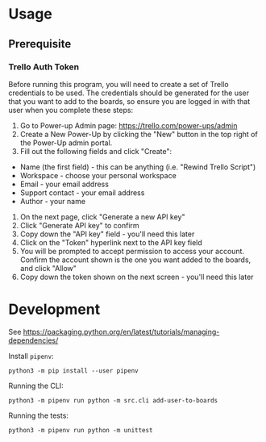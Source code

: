 # Usage

## Prerequisite

### Trello Auth Token

Before running this program, you will need to create a set of Trello credentials to be used. The credentials should be generated for the user that you want to add to the boards, so ensure you are logged in with that user when you complete these steps:

1. Go to Power-up Admin page: https://trello.com/power-ups/admin
1. Create a New Power-Up by clicking the "New" button in the top right of the Power-Up admin portal.
1. Fill out the following fields and click "Create":
  - Name (the first field) - this can be anything (i.e. "Rewind Trello Script")
  - Workspace - choose your personal workspace
  - Email - your email address
  - Support contact - your email address
  - Author - your name
1. On the next page, click "Generate a new API key"
1. Click "Generate API key" to confirm
1. Copy down the "API key" field - you'll need this later
1. Click on the "Token" hyperlink next to the API key field
1. You will be prompted to accept permission to access your account. Confirm the account shown is the one you want added to the boards, and click "Allow"
1. Copy down the token shown on the next screen - you'll need this later

# Development

See https://packaging.python.org/en/latest/tutorials/managing-dependencies/

Install `pipenv`:

```commandline
python3 -m pip install --user pipenv
```

Running the CLI:

```commandline
python3 -m pipenv run python -m src.cli add-user-to-boards
```

Running the tests:

```commandline
python3 -m pipenv run python -m unittest
```
